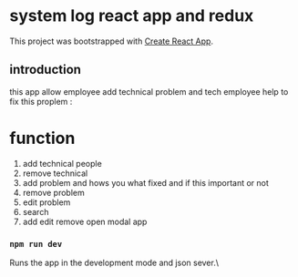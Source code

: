 # system log react app and redux 

This project was bootstrapped with [Create React App](https://github.com/facebook/create-react-app).

## introduction

this app allow employee add technical problem and tech employee help to fix this proplem :
# function
1. add technical people
2. remove technical
3. add problem and hows you what fixed and if this important or not
4. remove problem
5. edit problem
6. search 
7. add edit remove open modal app 

### `npm run dev`

Runs the app in the development mode and json sever.\

